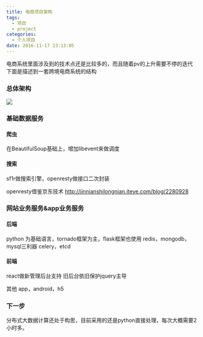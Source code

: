```yaml
---
title: 电商项目架构
tags:
  - 项目
  - project
categories:
  - 个人项目
date: 2016-11-17 23:13:05
---
```


电商系统里面涉及到的技术点还是比较多的，而且随着pv的上升需要不停的迭代
下面是描述到一套跨境电商系统的结构
### 总体架构
![](/images/55.png)

### 基础数据服务
#### 爬虫
在BeautifulSoup基础上，增加libevent来做调度

#### 搜索
sf1r做搜索引擎，openresty做接口二次封装

openresty借鉴京东技术
http://jinnianshilongnian.iteye.com/blog/2280928

### 网站业务服务&app业务服务

#### 后端
python 为基础语言，tornado框架为主，flask框架也使用
redis，mongodb，mysql三利器
celery，etcd

#### 前端
react做新管理后台支持
旧后台依旧保护jquery主导

其他 app，android，h5


### 下一步
分布式大数据计算还处于构思，目前采用的还是python直接处理，每次大概需要2小时多。
